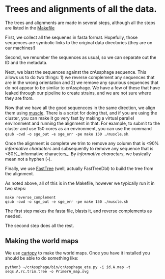 # Trees and alignments of all the data.

The trees and alignments are made in several steps, although all the steps are listed in the [Makefile](PrimerA/Makefile)

First, we collect all the sequenes in fasta format. Hopefully, those sequences are symbolic links to the original data directories (they are on our machines!)

Second, we renumber the sequences as usual, so we can separate out the ID and the metadata.

Next, we blast the sequences against the crAssphage sequence. This allows us to do two things: 1) we reverse complement any sequences that are in the wrong orientation and 2) we remove any spurious sequences that do not appear to be similar to crAssphage. We have a few of these that have leaked through our pipeline to create strains, and we are not sure where they are from.

Now that we have all the good sequencces in the same direction, we align them using [muscle](www.drive5.com/muscle/muscle.html). There is a script for doing that, and if you are using the cluster, you can make it go very fast by making a virtual parallel environment and running the alignment in that. For example, to submit to the cluster and use 150 cores as an environment, you can use the command `qsub -cwd -o sge_out -e sge_err -pe make 150 ./muscle.sh`.

Once the alignment is complete we trim to remove any column that is <90% _informative characters_ and subsequently to remove any sequence that is <80%_ informative characters_. By _informative characters_, we basically mean not a hyphen (_-_). 

Finally, we use [FastTree](microbesonline.org/fasttree/) (well, actually FastTreeDbl) to build the tree from the alignment.

As noted above, all of this is in the Makefile, however we typically run it in two steps:

```
make reverse_complement
qsub -cwd -o sge_out -e sge_err -pe make 150 ./muscle.sh
```

The first step makes the fasta file, blasts it, and reverse complements as needed.

The second step does all the rest.

## Making the world maps

We use [cartopy](http://scitools.org.uk/cartopy/) to make the world maps. Once you have it installed you should be able to do something like:

```
python3 ~/crAssphage/bin/crAssphage_ete.py -i id.A.map -t seqs.A.rc.trim.tree -o PrimerA_map.svg
```
